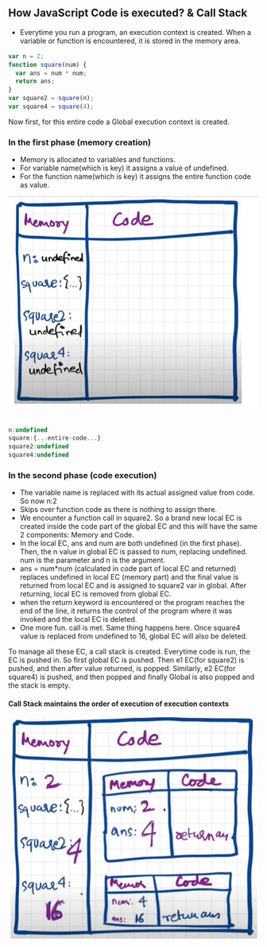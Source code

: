 ## How JavaScript Code is executed? & Call Stack

- Everytime you run a program, an execution context is created. When a variable or function is encountered, it is stored in the memory area.

```javascript
var n = 2;
function square(num) {
  var ans = num * num;
  return ans;
}
var square2 = square(n);
var square4 = square(4);
```

Now first, for this entire code a Global execution context is created.

### In the first phase (memory creation)

- Memory is allocated to variables and functions.
- For variable name(which is key) it assigns a value of undefined.
- For the function name(which is key) it assigns the entire function code as value.

![alt text](image-1.png)

```javascript

n:undefined
square:{...entire-code...}
square2:undefined
square4:undefined

```

### In the second phase (code execution)

- The variable name is replaced with its actual assigned value from code. So now n:2
- Skips over function code as there is nothing to assign there.
- We encounter a function call in square2. So a brand new local EC is created inside the code part of the global EC and this will have the same 2 components: Memory and Code.
- In the local EC, ans and num are both undefined (in the first phase). Then, the n value in global EC is passed to num, replacing undefined. num is the parameter and n is the argument.
- ans = num\*num (calculated in code part of local EC and returned) replaces undefined in local EC (memory part) and the final value is returned from local EC and is assigned to square2 var in global. After returning, local EC is removed from global EC.
- when the return keyword is encountered or the program reaches the end of the line, it returns the control of the program where it was invoked and the local EC is deleted.
- One more fun. call is met. Same thing happens here. Once square4 value is replaced from undefined to 16, global EC will also be deleted.

To manage all these EC, a call stack is created. Everytime code is run, the EC is pushed in. So first global EC is pushed. Then e1 EC(for square2) is pushed, and then after value returned, is popped. Similarly, e2 EC(for square4) is pushed, and then popped and finally Global is also popped and the stack is empty.

#### Call Stack maintains the order of execution of execution contexts

![alt text](image.png)
